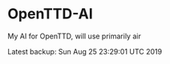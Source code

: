 # OpenTTD-AI
My AI for OpenTTD, will use primarily air

Latest backup: Sun Aug 25 23:29:01 UTC 2019

